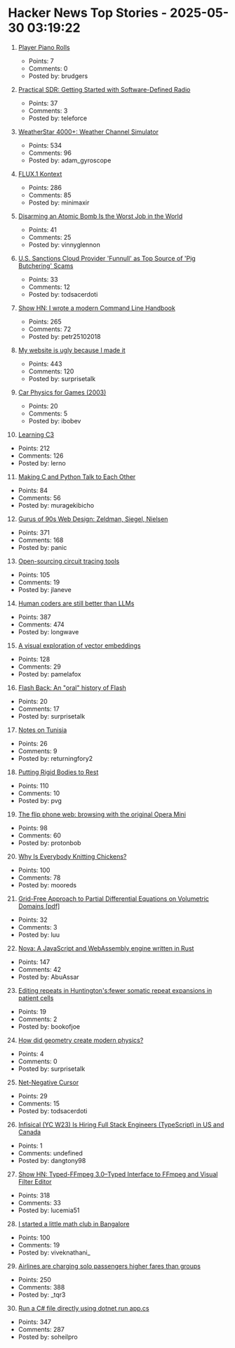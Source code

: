 # Hacker News Top Stories - 2025-05-30 03:19:22

1. [Player Piano Rolls](https://omeka-s.library.illinois.edu/s/MPAL/page/player-piano-rolls-landing)
   - Points: 7
   - Comments: 0
   - Posted by: brudgers

2. [Practical SDR: Getting Started with Software-Defined Radio](https://nostarch.com/practical-sdr)
   - Points: 37
   - Comments: 3
   - Posted by: teleforce

3. [WeatherStar 4000+: Weather Channel Simulator](https://weatherstar.netbymatt.com/)
   - Points: 534
   - Comments: 96
   - Posted by: adam_gyroscope

4. [FLUX.1 Kontext](https://bfl.ai/models/flux-kontext)
   - Points: 286
   - Comments: 85
   - Posted by: minimaxir

5. [Disarming an Atomic Bomb Is the Worst Job in the World](https://daxe.substack.com/p/disarming-an-atomic-bomb-is-the-worst)
   - Points: 41
   - Comments: 25
   - Posted by: vinnyglennon

6. [U.S. Sanctions Cloud Provider 'Funnull' as Top Source of 'Pig Butchering' Scams](https://krebsonsecurity.com/2025/05/u-s-sanctions-cloud-provider-funnull-as-top-source-of-pig-butchering-scams/)
   - Points: 33
   - Comments: 12
   - Posted by: todsacerdoti

7. [Show HN: I wrote a modern Command Line Handbook](https://commandline.stribny.name/)
   - Points: 265
   - Comments: 72
   - Posted by: petr25102018

8. [My website is ugly because I made it](https://goodinternetmagazine.com/my-website-is-ugly-because-i-made-it/)
   - Points: 443
   - Comments: 120
   - Posted by: surprisetalk

9. [Car Physics for Games (2003)](https://www.asawicki.info/Mirror/Car%20Physics%20for%20Games/Car%20Physics%20for%20Games.html)
   - Points: 20
   - Comments: 5
   - Posted by: ibobev

10. [Learning C3](https://alloc.dev/2025/05/29/learning_c3)
   - Points: 212
   - Comments: 126
   - Posted by: lerno

11. [Making C and Python Talk to Each Other](https://leetarxiv.substack.com/p/making-c-and-python-talk-to-each)
   - Points: 84
   - Comments: 56
   - Posted by: muragekibicho

12. [Gurus of 90s Web Design: Zeldman, Siegel, Nielsen](https://cybercultural.com/p/web-design-1997/)
   - Points: 371
   - Comments: 168
   - Posted by: panic

13. [Open-sourcing circuit tracing tools](https://www.anthropic.com/research/open-source-circuit-tracing)
   - Points: 105
   - Comments: 19
   - Posted by: jlaneve

14. [Human coders are still better than LLMs](https://antirez.com/news/153)
   - Points: 387
   - Comments: 474
   - Posted by: longwave

15. [A visual exploration of vector embeddings](http://blog.pamelafox.org/2025/05/a-visual-exploration-of-vector.html)
   - Points: 128
   - Comments: 29
   - Posted by: pamelafox

16. [Flash Back: An "oral" history of Flash](https://goodinternetmagazine.com/oral-history-of-flash/)
   - Points: 20
   - Comments: 17
   - Posted by: surprisetalk

17. [Notes on Tunisia](https://mattlakeman.org/2025/05/29/notes-on-tunisia/)
   - Points: 26
   - Comments: 9
   - Posted by: returningfory2

18. [Putting Rigid Bodies to Rest](https://twitter.com/keenanisalive/status/1925225500659658999)
   - Points: 110
   - Comments: 10
   - Posted by: pvg

19. [The flip phone web: browsing with the original Opera Mini](https://www.spacebar.news/the-flip-phone-web-browsing-with-the-original-opera-mini/)
   - Points: 98
   - Comments: 60
   - Posted by: protonbob

20. [Why Is Everybody Knitting Chickens?](https://ironicsans.ghost.io/why-is-everybody-knitting-chickens/)
   - Points: 100
   - Comments: 78
   - Posted by: mooreds

21. [Grid-Free Approach to Partial Differential Equations on Volumetric Domains [pdf]](http://rohansawhney.io/RohanSawhneyPhDThesis.pdf)
   - Points: 32
   - Comments: 3
   - Posted by: luu

22. [Nova: A JavaScript and WebAssembly engine written in Rust](https://trynova.dev/)
   - Points: 147
   - Comments: 42
   - Posted by: AbuAssar

23. [Editing repeats in Huntington's:fewer somatic repeat expansions in patient cells](https://www.nature.com/articles/s41588-025-02172-8)
   - Points: 19
   - Comments: 2
   - Posted by: bookofjoe

24. [How did geometry create modern physics?](https://www.quantamagazine.org/how-did-geometry-create-modern-physics-20250515/)
   - Points: 4
   - Comments: 0
   - Posted by: surprisetalk

25. [Net-Negative Cursor](https://lukasatkinson.de/2025/net-negative-cursor/)
   - Points: 29
   - Comments: 15
   - Posted by: todsacerdoti

26. [Infisical (YC W23) Is Hiring Full Stack Engineers (TypeScript) in US and Canada](https://www.ycombinator.com/companies/infisical/jobs/vGwCQVk-full-stack-engineer-us-canada)
   - Points: 1
   - Comments: undefined
   - Posted by: dangtony98

27. [Show HN: Typed-FFmpeg 3.0–Typed Interface to FFmpeg and Visual Filter Editor](https://github.com/livingbio/typed-ffmpeg)
   - Points: 318
   - Comments: 33
   - Posted by: lucemia51

28. [I started a little math club in Bangalore](https://teachyourselfmath.app/club)
   - Points: 100
   - Comments: 19
   - Posted by: viveknathani_

29. [Airlines are charging solo passengers higher fares than groups](https://thriftytraveler.com/news/airlines/airlines-charging-solo-travelers-higher-fares/)
   - Points: 250
   - Comments: 388
   - Posted by: _tqr3

30. [Run a C# file directly using dotnet run app.cs](https://devblogs.microsoft.com/dotnet/announcing-dotnet-run-app/)
   - Points: 347
   - Comments: 287
   - Posted by: soheilpro


